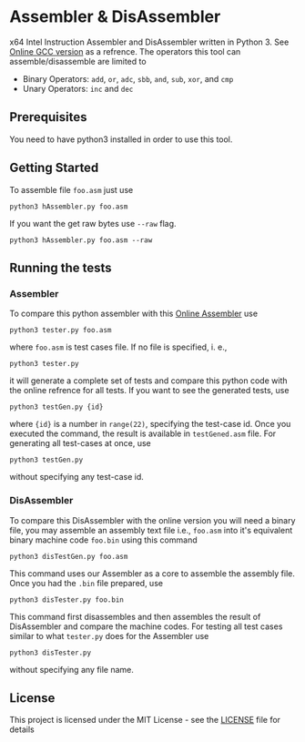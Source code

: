 # Assembler & DisAssembler
x64 Intel Instruction Assembler and DisAssembler written in Python 3. See [Online GCC version](https://defuse.ca/online-x86-assembler.htm) as a refrence. The operators this tool can assemble/disassemble are limited to

- Binary Operators: `add`, `or`, `adc`, `sbb`, `and`, `sub`, `xor`, and `cmp` 
- Unary Operators: `inc` and `dec` 

## Prerequisites

You need to have python3 installed in order to use this tool.

## Getting Started

To assemble file `foo.asm` just use

```
python3 hAssembler.py foo.asm
```

If you want the get raw bytes use `--raw` flag.

```
python3 hAssembler.py foo.asm --raw
```

## Running the tests

### Assembler

To compare this python assembler with this [Online Assembler](https://defuse.ca/online-x86-assembler.htm) use

```
python3 tester.py foo.asm
```

where `foo.asm` is test cases file. If no file is specified, i. e.,

```
python3 tester.py
```

it will generate a complete set of tests and compare this python code with the online refrence for all tests. If you want to see the generated tests, use

```
python3 testGen.py {id}
```

where `{id}` is a number in `range(22)`, specifying the test-case id. Once you executed the command, the result is available in `testGened.asm` file. For generating all test-cases at once, use

```
python3 testGen.py
```

without specifying any test-case id.

### DisAssembler

To compare this DisAssembler with the online version you will need a binary file, you may assemble an assembly text file i.e., `foo.asm` into it's equivalent binary machine code `foo.bin` using this command

```
python3 disTestGen.py foo.asm
```

This command uses our Assembler as a core to assemble the assembly file. Once you had the `.bin` file prepared, use

```
python3 disTester.py foo.bin
```

This command first disassembles and then assembles the result of DisAssembler and compare the machine codes. For testing all test cases similar to what `tester.py` does for the Assembler use

```
python3 disTester.py
```

without specifying any file name.

## License

This project is licensed under the MIT License - see the [LICENSE](LICENSE) file for details

